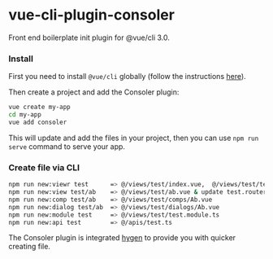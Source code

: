 # vue-cli-plugin-consoler

Front end boilerplate init plugin for @vue/cli 3.0.

### Install

First you need to install `@vue/cli` globally (follow the instructions [here](https://cli.vuejs.org/)).

Then create a project and add the Consoler plugin:

```bash
vue create my-app
cd my-app
vue add consoler
```

This will update and add the files in your project, then you can use `npm run serve` command to serve your app.

### Create file via CLI

``` bash
npm run new:viewr test      => @/views/test/index.vue,  @/views/test/test.router.ts
npm run new:view test/ab    => @/views/test/ab.vue & update test.router.ts
npm run new:comp test/ab    => @/views/test/comps/Ab.vue
npm run new:dialog test/ab  => @/views/test/dialogs/Ab.vue 
npm run new:module test     => @/views/test/test.module.ts 
npm run new:api test        => @/apis/test.ts
```
The Consoler plugin is integrated [hygen](http://hygen.io) to provide you with quicker creating file.
